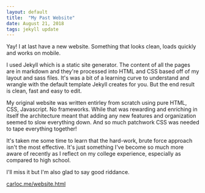 ```yaml
---
layout: default
title:  "My Past Website"
date: August 21, 2018
tags: jekyll update
---
```

Yay! I at last have a new website. Something that looks clean, loads quickly and works on mobile.

I used Jekyll which is a static site generator. The content of all the pages are in markdown and they're processed into HTML and CSS based off of my layout and sass files. It's was a bit of a learning curve to understand and wrangle with the default template Jekyll creates for you. But the end result is clean, fast and easy to edit.

My original website was written entirley from scratch using pure HTML, CSS, Javascript. No frameworks. While that was rewarding and enriching in itself the architecture meant that adding any new features and organization seemed to slow everything down. And so much patchwork CSS was needed to tape everything together!

It's taken me some time to learn that the hard-work, brute force approach isn't the most effective. It's just something I've become so much more aware of recently as I reflect on my college experience, especially as compared to high school.

I'll miss it but I'm also glad to say good riddance.

[carloc.me/website.html](http://carloc.me/website.html)